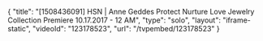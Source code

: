 {
    "title": "[1508436091] HSN | Anne Geddes Protect Nurture Love Jewelry Collection Premiere 10.17.2017 - 12 AM",
    "type": "solo",
    "layout": "iframe-static",
    "videoId": "123178523",
    "url": "\/tvpembed\/123178523"
}